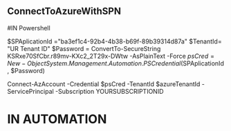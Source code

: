 

## ConnectToAzureWithSPN

#IN Powershell 

$SPAplicationId ="ba3ef1c4-92b4-4b38-b69f-89b39314d87a"
$TenantId= "UR Tenant ID"
$Password = ConvertTo-SecureString KSRxe70SfCbr.r89mv-KXc2_2T29x-DWtw -AsPlainText -Force
$psCred = New-Object System.Management.Automation.PSCredential($SPAplicationId , $Password)

Connect-AzAccount -Credential $psCred -TenantId $azureTenantId  -ServicePrincipal -Subscription YOURSUBSCRIPTIONID

# IN AUTOMATION

